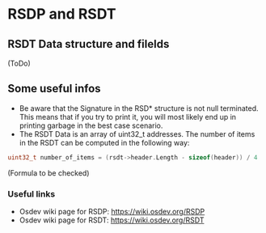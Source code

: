 # RSDP and RSDT

## RSDT Data structure and filelds

(ToDo)

## Some useful infos

*  Be aware that the Signature in the RSD*  structure is not null terminated. This means that if you try to print it, you will most likely end up in printing garbage in the best case scenario.
*  The RSDT Data is an array of uint32_t addresses. The number of items in the RSDT can be computed in the following way:
```C
uint32_t number_of_items = (rsdt->header.Length - sizeof(header)) / 4
```
(Formula to be checked)

### Useful links

* Osdev wiki page for RSDP: https://wiki.osdev.org/RSDP
* Osdev wiki page for RSDT: https://wiki.osdev.org/RSDT

